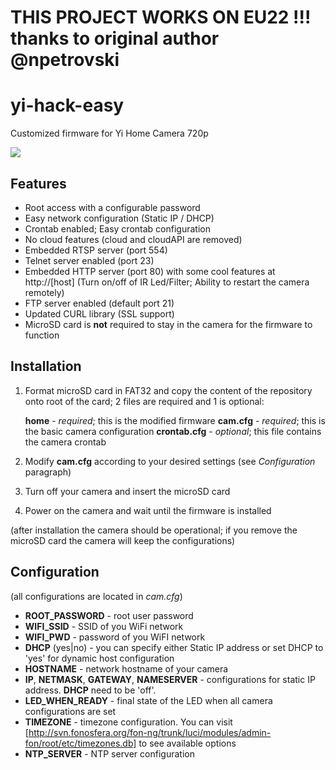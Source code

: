 THIS PROJECT WORKS ON EU22 !!! thanks to original author 
@npetrovski
===============

# yi-hack-easy
Customized firmware for Yi Home Camera 720p

![](yi-720p-home.jpg)

## Features

* Root access with a configurable password
* Easy network configuration (Static IP / DHCP)
* Crontab enabled; Easy crontab configuration
* No cloud features (cloud and cloudAPI are removed)
* Embedded RTSP server (port 554)
* Telnet server enabled (port 23)
* Embedded HTTP server (port 80) with some cool features at http://[host] (Turn on/off of IR Led/Filter; Ability to restart the camera remotely)
* FTP server enabled (default port 21)
* Updated CURL library (SSL support)
* MicroSD card is **not** required to stay in the camera for the firmware to function

## Installation

1. Format microSD card in FAT32 and copy the content of the repository onto root of the card; 2 files are required and 1 is optional:

    **home** - *required*; this is the modified firmware
    **cam.cfg** - *required*; this is the basic camera configuration
    **crontab.cfg** - *optional*; this file contains the camera crontab

2. Modify **cam.cfg** according to your desired settings (see *Configuration* paragraph)
3. Turn off your camera and insert the microSD card
4. Power on the camera and wait until the firmware is installed

(after installation the camera should be operational; if you remove the microSD card the camera will keep the configurations)    

 ## Configuration
 
 (all configurations are located in *cam.cfg*)
 
 - **ROOT_PASSWORD** - root user password
 - **WIFI_SSID** - SSID of you WiFi network
 - **WIFI_PWD** - password of you WiFI network
 - **DHCP** (yes|no) - you can specify either Static IP address or set DHCP to 'yes' for dynamic host configuration
 - **HOSTNAME** - network hostname of your camera
 - **IP**, **NETMASK**, **GATEWAY**, **NAMESERVER** - configurations for static IP address. **DHCP** need to be 'off'.
 - **LED_WHEN_READY** - final state of the LED when all camera configurations are set
 - **TIMEZONE** - timezone configuration. You can visit [http://svn.fonosfera.org/fon-ng/trunk/luci/modules/admin-fon/root/etc/timezones.db] to see available options
 - **NTP_SERVER** - NTP server configuration
 
